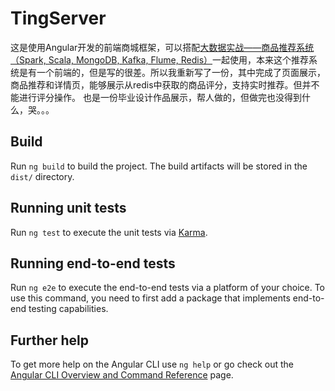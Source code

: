 # TingServer
这是使用Angular开发的前端商城框架，可以搭配[大数据实战——商品推荐系统（Spark, Scala, MongoDB, Kafka, Flume, Redis）](https://github.com/hengxingstu/Recommender-For-Bigdata-Exercise)一起使用，本来这个推荐系统是有一个前端的，但是写的很差。所以我重新写了一份，其中完成了页面展示，商品推荐和详情页，能够展示从redis中获取的商品评分，支持实时推荐。但并不能进行评分操作。
也是一份毕业设计作品展示，帮人做的，但做完也没得到什么，哭。。。

## Build

Run `ng build` to build the project. The build artifacts will be stored in the `dist/` directory.

## Running unit tests

Run `ng test` to execute the unit tests via [Karma](https://karma-runner.github.io).

## Running end-to-end tests

Run `ng e2e` to execute the end-to-end tests via a platform of your choice. To use this command, you need to first add a package that implements end-to-end testing capabilities.

## Further help

To get more help on the Angular CLI use `ng help` or go check out the [Angular CLI Overview and Command Reference](https://angular.io/cli) page.
